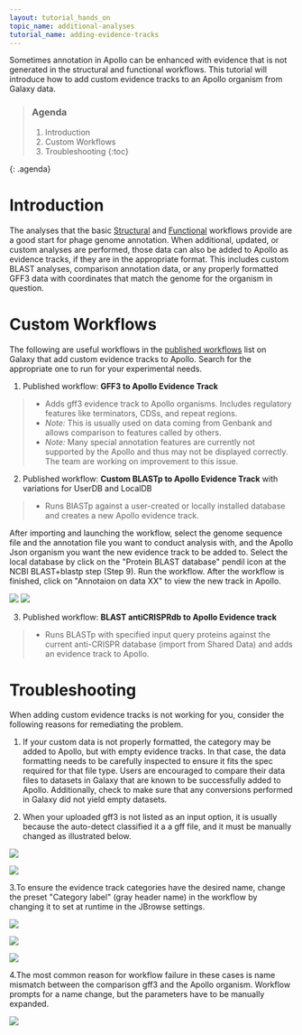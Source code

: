 ```yaml
---
layout: tutorial_hands_on
topic_name: additional-analyses
tutorial_name: adding-evidence-tracks
---
```


Sometimes annotation in Apollo can be enhanced with evidence that is not generated in the structural and functional workflows. This tutorial will introduce how to add custom evidence tracks to an Apollo organism from Galaxy data. 

> ### Agenda
>>
> 1. Introduction
> 2. Custom Workflows
> 3. Troubleshooting
> {:toc}
>
{: .agenda}

# Introduction
The analyses that the basic [Structural](https://cpt.tamu.edu/training-material/topics/phage-annotation-pipeline/tutorials/structural-annotation-workflow/tutorial.html) and [Functional](https://cpt.tamu.edu/training-material//topics/phage-annotation-pipeline/tutorials/functional-annotation-workflow/tutorial.html) workflows provide are a good start for phage genome annotation. When additional, updated, or custom analyses are performed, those data can also be added to Apollo as evidence tracks, if they are in the appropriate format. This includes custom BLAST analyses, comparison annotation data, or any properly formatted GFF3 data with coordinates that match the genome for the organism in question.

# Custom Workflows
The following are useful workflows in the [published workflows](https://cpt.tamu.edu/galaxy-pub/workflows/list_published) list on Galaxy that add custom evidence tracks to Apollo.  Search for the appropriate one to run for your experimental needs.

1. Published workflow: **GFF3 to Apollo Evidence Track**
> * Adds gff3 evidence track to Apollo organisms. Includes regulatory features like terminators, CDSs, and repeat regions.
> * _Note:_ This is usually used on data coming from Genbank and allows comparison to features called by others.
> * _Note:_ Many special annotation features are currently not supported by the Apollo and thus may not be displayed correctly. The team are working on improvement to this issue.

2. Published workflow: **Custom BLASTp to Apollo Evidence Track** with variations for UserDB and LocalDB
> * Runs BlASTp against a user-created or locally installed database and creates a new Apollo evidence track.

After importing and launching the workflow, select the genome sequence file and the annotation file you want to conduct analysis with, and the Apollo Json organism you want the new evidence track to be added to.  Select the local database by click on the "Protein BLAST database" pendil icon at the NCBI BLAST+blastp step (Step 9). Run the workflow.  After the workflow is finished, click on "Annotaion on data XX" to view the new track in Apollo. 

![](../../images/adding-evidence-tracks-screenshots/BLAST_local_database_1.PNG)
![](../../images/adding-evidence-tracks-screenshots/BLAST_local_database_2.PNG)

3. Published workflow: **BLAST antiCRISPRdb to Apollo Evidence track**
> * Runs BLASTp with specified input query proteins against the current anti-CRISPR database (import from Shared Data) and adds an evidence track to Apollo.

# Troubleshooting
When adding custom evidence tracks is not working for you, consider the following reasons for remediating the problem.

1. If your custom data is not properly formatted, the category may be added to Apollo, but with empty evidence tracks. In that case, the data formatting needs to be carefully inspected to ensure it fits the spec required for that file type. Users are encouraged to compare their data files to datasets in Galaxy that are known to be successfully added to Apollo. Additionally, check to make sure that any conversions performed in Galaxy did not yield empty datasets.

2. When your uploaded gff3 is not listed as an input option, it is usually because the auto-detect classified it a a gff file, and it must be manually changed as illustrated below.

![](../../images/adding-evidence-tracks-screenshots/1-gff-file.png)

![](../../images/adding-evidence-tracks-screenshots/2-change-datatype.png)


3.To ensure the evidence track categories have the desired name, change the preset "Category label" (gray header name) in  the workflow by changing it to set at runtime in the JBrowse settings.

![](../../images/adding-evidence-tracks-screenshots/3-available-tracks.png)

![](../../images/adding-evidence-tracks-screenshots/4-j-browse.png)

![](../../images/adding-evidence-tracks-screenshots/5-track-group.png)


4.The most common reason for workflow failure in these cases is name mismatch between the comparison gff3 and the Apollo organism. Workflow prompts for a name change, but the parameters have to be manually expanded.

![](../../images/adding-evidence-tracks-screenshots/6-rename-sequence.png)
